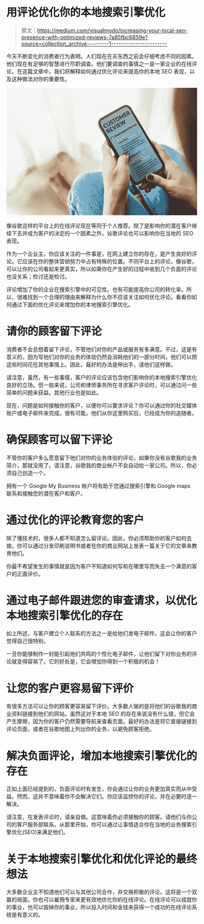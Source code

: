 # 用评论优化你的本地搜索引擎优化

> 原文：<https://medium.com/visualmodo/increasing-your-local-seo-presence-with-optimized-reviews-7a85fbc6859e?source=collection_archive---------1----------------------->

今天不断变化的消费者行为表明，人们现在在买东西之前会仔细考虑不同的因素。他们现在有足够的智慧进行尽职调查。他们要调查的事情之一是一家企业的在线评论。在这篇文章中，我们将解释如何通过优化评论来提高你的本地 SEO 表现，以及这种做法对你的重要性。

![](img/0581ae29b60e38ea50c697d44e232bca.png)

像谷歌这样的平台上的在线评论现在等同于个人推荐。除了是影响你的潜在客户继续下去并成为客户的决定的一个因素之外，谷歌评论也可以影响你在当地的 SEO 表现。

作为一个企业主，你应该关注的一件事是，在网上建立你的存在，是产生良好的评论。它应该在你的整体营销努力中占有特殊的位置。不同平台上的评论，像谷歌，可以让你的公司看起来更真实，所以如果你在产生好的过程中收到几个负面的评论也没关系；检讨还是检讨。

评论增加了你的企业在搜索引擎中的可见性。也有可能提高你公司的转化率。所以，很难找到一个合理的理由来解释为什么你不应该关注如何优化评论。看看你如何通过下面的优化评论来增加你的本地搜索引擎优化。

# 请你的顾客留下评论

消费者不会总想着留下评论，不管他们对你的产品或服务有多满意。不过，这是有意义的，因为写他们对你的业务的体验仍然会消耗他们的一部分时间，他们可以把这些时间花在其他事情上。因此，最好的办法是伸出手，请他们这样做。

请注意，虽然，有一些事情，客户的评论应该包含他们影响你的本地搜索引擎优化良好的立场。但一般来说，公司和律师事务所在寻求客户评论时，可以通过问一些简单的问题来获益。其他行业也是如此。

现在，问题是如何接触你的客户，以便你可以要求评论？你可以通过你的社交媒体账户或电子邮件来完成。很有可能，他们从你这里购买后，已经成为你的追随者。

# 确保顾客可以留下评论

不管你的客户多么愿意留下他们对你的业务体验的评论，如果你没有谷歌我的业务简介，那就没用了。请注意，谷歌我的商业帐户不会自动给一家公司。所以，你必须自己创造一个。

拥有一个 Google My Business 帐户将有助于您通过搜索引擎和 Google maps 联系和接触您的潜在客户和客户。

# 通过优化的评论教育您的客户

除了懂技术的，很多人都不知道怎么留评论。因此，你必须帮助你的客户如何去做。你可以通过分发印刷说明书或者在你的商业网站上发表一篇关于它的文章来教育他们。

你最不希望发生的事情就是因为客户不知道如何写和在哪里写而失去一个满意的客户的正面评价。

# 通过电子邮件跟进您的审查请求，以优化本地搜索引擎优化的存在

如上所述，与客户建立个人联系的方法之一是给他们发电子邮件。这会让你的客户觉得自己很特别。

一旦你能够制作一封能引起他们共鸣的个性化电子邮件，让他们留下对你业务的评论就变得容易了。它的好处是，它会增加你得到一个积极的机会！

# 让您的客户更容易留下评价

有很多方法可以让你的顾客更容易留下评价。大多数人做的是将他们的谷歌我的商业资料链接到他们的网站。虽然这对于本地 SEO 的存在来说没有什么错，但它会产生摩擦，因为你的客户仍然需要导航来查看页面。最好的办法是将它直接链接到评论页面，或者在谷歌地图上列出你的业务，以避免顾客拒绝。

# 解决负面评论，增加本地搜索引擎优化的存在

正如上面已经提到的，负面评论时有发生，你会通过让你的业务更加真实而从中受益。然而，这并不意味着你不会解决它们。你应该监控你的评论，并在必要时逐一解决。

请注意，在发表评论时，请亲自做。这意味着你必须接触你的顾客。请他们与你公司的客户服务部联系。从那里开始，你可以通过让事情适合你在当地的业务搜索引擎优化(SEO)来满足他们。

# 关于本地搜索引擎优化和优化评论的最终想法

大多数企业主不知道他们可以与其他公司合作，并交换积极的评论。这将是一个双赢的局面。你也可以雇佣专家来更有效地优化你的在线评论。在线评论可以成就你的事业，也可以毁掉你的事业，所以投入时间和金钱来获得一个成功的在线评论系统是有意义的。